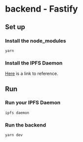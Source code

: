 # backend - Fastify

## Set up
### Install the node_modules

```yarn```

### Install the IPFS Daemon
[Here](https://docs.ipfs.io/how-to/command-line-quick-start/#prerequisites) is a link to reference.

## Run
### Run your IPFS Daemon
```ipfs daemon```

### Run the backend
```yarn dev```
